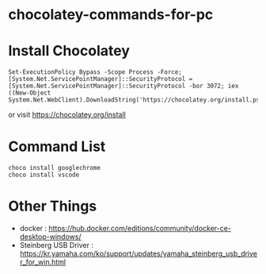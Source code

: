 # chocolatey-commands-for-pc

# Install Chocolatey
```
Set-ExecutionPolicy Bypass -Scope Process -Force; [System.Net.ServicePointManager]::SecurityProtocol = [System.Net.ServicePointManager]::SecurityProtocol -bor 3072; iex ((New-Object System.Net.WebClient).DownloadString('https://chocolatey.org/install.ps1'))
```
or visit https://chocolatey.org/install


# Command List
```
choco install googlechrome
choco install vscode
```

# Other Things
- docker : https://hub.docker.com/editions/community/docker-ce-desktop-windows/
- Steinberg USB Driver : https://kr.yamaha.com/ko/support/updates/yamaha_steinberg_usb_driver_for_win.html

